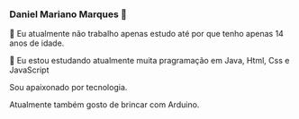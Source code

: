 ### Daniel Mariano Marques 👋
🔭 Eu atualmente não trabalho apenas estudo até por que tenho apenas 14 anos de idade.

🌱 Eu estou estudando atualmente muita pragramação em Java, Html, Css e JavaScript

Sou apaixonado por tecnologia.

Atualmente também gosto de brincar com Arduino.

